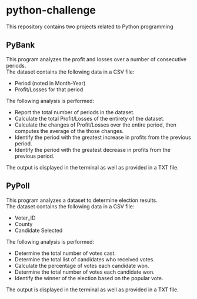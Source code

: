 # python-challenge
This repository contains two projects related to Python programming

## PyBank
This program analyzes the profit and losses over a number of consecutive periods.  
The dataset contains the following data in a CSV file:  
* Period (noted in Month-Year)  
* Profit/Losses for that period  
     
The following analysis is performed:  
* Report the total number of periods in the dataset.  
* Calculate the total Profit/Losses of the entirety of the dataset.  
* Calculate the changes of Profit/Losses over the entire period, then computes the average of the those changes.  
* Identify the period with the greatest increase in profits from the previous period.  
* Identify the period with the greatest decrease in profits from the previous period.  

The output is displayed in the terminal as well as provided in a TXT file.  

## PyPoll
This program analyzes a dataset to determine election results.  
The dataset contains the following data in a CSV file:  
* Voter_ID  
* County  
* Candidate Selected  

The following analysis is performed:  
* Determine the total number of votes cast.  
* Determine the total list of candidates who received votes.  
* Calculate the percentage of votes each candidate won.  
* Determine the total number of votes each candidate won.  
* Identify the winner of the election based on the popular vote.  

The output is displayed in the terminal as well as provided in a TXT file.  
